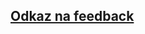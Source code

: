 ## [Odkaz na feedback]

[Odkaz na feedback]: https://gist.github.com/encukou/290a5b519656da51780be05f0e894b9c
